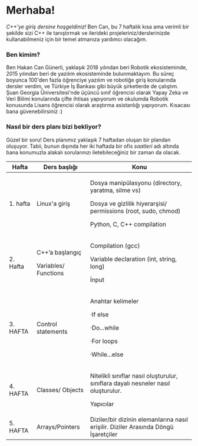# Merhaba!

_C++'ye giriş dersine hoşgeldiniz!_ Ben Can, bu 7 haftalık kısa ama verimli bir şekilde sizi C++ ile tanıştırmak ve ilerideki projeleriniz/derslerinizde kullanabilmeniz için bir temel atmanıza yardımcı olacağım.

### Ben kimim?

Ben Hakan Can Günerli, yaklaşık 2018 yılından beri Robotik ekosisteminde, 2015 yılından beri de yazılım ekosisteminde bulunmaktayım. Bu süreç boyunca 100'den fazla öğrenciye yazılım ve robotiğe giriş konularında dersler verdim, ve Türkiye İş Bankası gibi büyük şirketlerde de çalıştım. Şuan Georgia Üniversitesi'nde üçüncü sınıf öğrencisi olarak Yapay Zeka ve Veri Bilimi konularında çifte ihtisas yapıyorum ve okulumda Robotik konusunda Lisans öğrencisi olarak araştırma asistanlığı yapıyorum. Kısacası bana güvenebilirsiniz :)

### Nasıl bir ders planı bizi bekliyor?

Güzel bir soru! Ders planımız yaklaşık 7 haftadan oluşan bir plandan oluşuyor. Tabii, bunun dışında her iki haftada bir ofis _saatleri_ adı altında bana konumuzla alakalı sorularınızı iletebileceğiniz bir zaman da olacak.

| Hafta    | Ders başlığı                                      | Konu                                                                                                                                                            |
| -------- | ------------------------------------------------- | --------------------------------------------------------------------------------------------------------------------------------------------------------------- |
| 1. hafta | Linux'a giriş                                     | <p>Dosya manipülasyonu (directory, yaratma, silme vs)</p><p>Dosya ve gizlilik hiyerarşisi/ permissions (root, sudo, chmod)</p><p>Python, C, C++ compilation</p> |
| 2. Hafta | <p>C++’a başlangıç</p><p>Variables/ Functions</p> | <p>Compilation (gcc)</p><p>Variable declaration (int, string, long)</p><p>İnput</p>                                                                             |
| 3. HAFTA | Control statements                                | <p>Anahtar kelimeler</p><p>·If else</p><p>·Do...while</p><p>·For loops</p><p>·While...else</p>                                                                  |
| 4. HAFTA | Classes/ Objects                                  | <p>Nitelikli sınıflar nasıl oluşturulur, sınıflara dayalı nesneler nasıl oluşturulur. </p><p>Yapıcılar</p>                                                      |
| 5. HAFTA | Arrays/Pointers                                   | Diziler/bir dizinin elemanlarına nasıl erişilir. Diziler Arasında Döngü İşaretçiler                                                                             |
